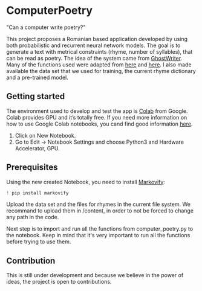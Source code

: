 # ComputerPoetry
"Can a computer write poetry?" 

This project proposes a Romanian based application developed by using both probabilistic and recurrent neural network models. The goal is to generate a text with metrical constraints (rhyme, number of syllables), that can be read as poetry. The idea of the system came from [GhostWriter](http://www.emnlp2015.org/proceedings/EMNLP/pdf/EMNLP221.pdf). Many of the functions used were adapted from [here](https://www.kaggle.com/paultimothymooney/poetry-generator-rnn-markov/notebook) and [here](https://github.com/mary-octavia/Syllabification.git). I also made available the data set that we used for training, the current rhyme dictionary and a pre-trained model.


## Getting started

The environment used to develop and test the app is [Colab](https://colab.research.google.com/) from Google. Colab provides GPU and it’s totally free. If you need more information on how to use Google Colab notebooks, you cand find good information [here](https://towardsdatascience.com/getting-started-with-google-colab-f2fff97f594c).

1. Click on New Notebook. 
2. Go to Edit -> Notebook Settings and choose Python3 and Hardware Accelerator, GPU.

## Prerequisites

Using the new created Notebook, you need to install [Markovify](https://github.com/jsvine/markovify):

```python
! pip install markovify
```
Upload the data set and the files for rhymes in the current file system. We recommand to upload them in /content, in order to not be forced to change any path in the code. 

Next step is to import and run all the functions from computer_poetry.py to the notebook. Keep in mind that it's very important to run all the functions before trying to use them.

## Contribution

This is still under development and because we believe in the power of ideas, the project is open to contributions.

